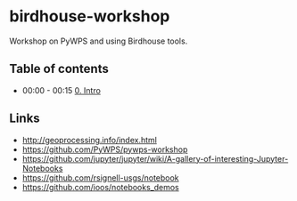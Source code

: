 # birdhouse-workshop

Workshop on PyWPS and using Birdhouse tools.

## Table of contents

* 00:00 - 00:15 [0. Intro](docs/00-Intro.md)

## Links

* http://geoprocessing.info/index.html
* https://github.com/PyWPS/pywps-workshop
* https://github.com/jupyter/jupyter/wiki/A-gallery-of-interesting-Jupyter-Notebooks
* https://github.com/rsignell-usgs/notebook
* https://github.com/ioos/notebooks_demos

